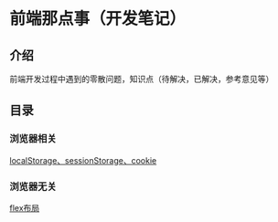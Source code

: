 # 前端那点事（开发笔记）

## 介绍

前端开发过程中遇到的零散问题，知识点（待解决，已解决，参考意见等）

## 目录

### 浏览器相关

[localStorage、sessionStorage、cookie](./webDev/webStorage.MarkDown)

### 浏览器无关

[flex布局](./webDev/css/flex.MarkDown)
